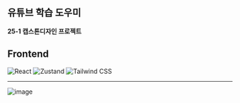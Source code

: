 ## 유튜브 학습 도우미
**25-1 캡스톤디자인 프로젝트**

## Frontend

<p align="left">
  <img src="https://img.shields.io/badge/React-61DAFB?style=for-the-badge&logo=react&logoColor=black" alt="React"/>
  <img src="https://img.shields.io/badge/Zustand-00B67A?style=for-the-badge&logo=zustand&logoColor=white" alt="Zustand"/>
  <img src="https://img.shields.io/badge/Tailwind_CSS-06B6D4?style=for-the-badge&logo=tailwind-css&logoColor=white" alt="Tailwind CSS"/>
</p>

---

![image](https://github.com/user-attachments/assets/5c81d572-48b1-46cf-b00d-1c38a26bd950)
